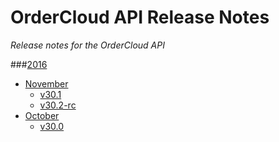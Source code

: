 # OrderCloud API Release Notes
*Release notes for the OrderCloud API*

###[2016](2016/README.md)
- [November](2016/November/README.md)
  - [v30.1](2016/November/v30.1.md)
  - [v30.2-rc](2016/November/v30.2-rc.md)
- [October](2016/October/README.md)
  - [v30.0](2016/October/v30.0.md)
